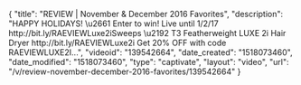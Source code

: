 {
    "title": "REVIEW | November & December 2016 Favorites",
    "description": "HAPPY HOLIDAYS! \u2661 Enter to win! Live until 1\/2\/17 http:\/\/bit.ly\/RAEVIEWLuxe2iSweeps \u2192 T3 Featherweight LUXE 2i Hair Dryer http:\/\/bit.ly\/RAEVIEWLuxe2i Get 20% OFF with code RAEVIEWLUXE2I...",
    "videoid": "139542664",
    "date_created": "1518073460",
    "date_modified": "1518073460",
    "type": "captivate",
    "layout": "video",
    "url": "\/v\/review-november-december-2016-favorites\/139542664"
}